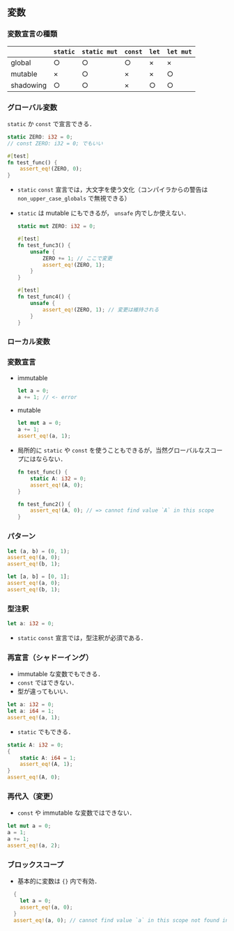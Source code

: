 ## 変数

### 変数宣言の種類

|         | `static` | `static mut` | `const` | `let` | `let mut` |
|---------|----------|--------------|---------|-------|-----------|
| global  |    ○    |      ○      |   ○    |  ×   |    ×     |
| mutable |    ×    |      ○      |   ×    |  ×   |    ○     |
|shadowing|    ○    |      ○      |   ×    |  ○   |    ○     |

### グローバル変数

`static` か `const` で宣言できる．

```rust
static ZERO: i32 = 0;
// const ZERO: i32 = 0; でもいい

#[test]
fn test_func() {
    assert_eq!(ZERO, 0);
}
```

- `static` `const` 宣言では，大文字を使う文化（コンパイラからの警告は `non_upper_case_globals` で無視できる）
- `static` は mutable にもできるが， `unsafe` 内でしか使えない．

  ```rust
  static mut ZERO: i32 = 0;

  #[test]
  fn test_func3() {
      unsafe {
          ZERO += 1; // ここで変更
          assert_eq!(ZERO, 1);
      }
  }

  #[test]
  fn test_func4() {
      unsafe {
          assert_eq!(ZERO, 1); // 変更は維持される
      }
  }
  ```

### ローカル変数

### 変数宣言

- immutable

  ```rust
  let a = 0;
  a += 1; // <- error
  ```

- mutable

  ```rust
  let mut a = 0;
  a += 1;
  assert_eq!(a, 1);
  ```

- 局所的に `static` や `const` を使うこともできるが，当然グローバルなスコープにはならない．

  ```rust
  fn test_func() {
      static A: i32 = 0;
      assert_eq!(A, 0);
  }

  fn test_func2() {
      assert_eq!(A, 0); // => cannot find value `A` in this scope
  }
  ```

### パターン

```rust
let (a, b) = (0, 1);
assert_eq!(a, 0);
assert_eq!(b, 1);

let [a, b] = [0, 1];
assert_eq!(a, 0);
assert_eq!(b, 1);
```

### 型注釈

```rust
let a: i32 = 0;
```

- `static` `const` 宣言では，型注釈が必須である．

### 再宣言（シャドーイング）

- immutable な変数でもできる．
- `const` ではできない．
- 型が違ってもいい．

```rust
let a: i32 = 0;
let a: i64 = 1;
assert_eq!(a, 1);
```

- `static` でもできる．

```rust
static A: i32 = 0;
{
    static A: i64 = 1;
    assert_eq!(A, 1);
}
assert_eq!(A, 0);
```

### 再代入（変更）

- `const` や immutable な変数ではできない．

```rust
let mut a = 0;
a = 1;
a += 1;
assert_eq!(a, 2);
```

### ブロックスコープ

- 基本的に変数は `{}` 内で有効．

```rust
  {
    let a = 0;
    assert_eq!(a, 0);
  }
  assert_eq!(a, 0); // cannot find value `a` in this scope not found in this scope
```